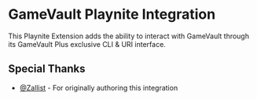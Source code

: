 # GameVault Playnite Integration

This Playnite Extension adds the ability to interact with GameVault through its GameVault Plus exclusive CLI & URI interface.

## Special Thanks

- [@Zallist](https://github.com/Zallist) - For originally authoring this integration
